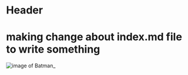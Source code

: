 # Header

# making change about index.md file to write something

![image of Batman](https://cdn11.bigcommerce.com/s-ydriczk/images/stencil/1500x1500/products/89093/93728/DC-Comics-Batman-Caped-Crusader-official-cardboard-cutout-buy-now-at-starstills__04189.1582849820.jpg?c=2)_
